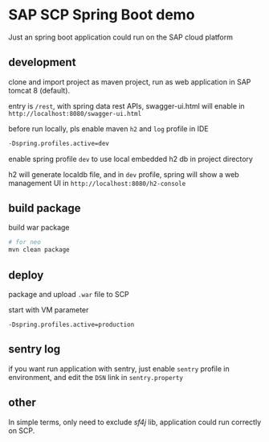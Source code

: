 # SAP SCP Spring Boot demo

Just an spring boot application could run on the SAP cloud platform

## development

clone and import project as maven project, run as web application in SAP tomcat 8 (default).

entry is `/rest`, with spring data rest APIs, swagger-ui.html will enable in `http://localhost:8080/swagger-ui.html`

before run locally, pls enable maven `h2` and `log` profile in IDE

```bash
-Dspring.profiles.active=dev
```

enable spring profile `dev` to use local embedded h2 db in project directory

h2 will generate localdb file, and in `dev` profile, spring will show a web management UI in `http://localhost:8080/h2-console`

## build package

build war package

```bash
# for neo
mvn clean package
```

## deploy

package and upload `.war` file to SCP

start with VM parameter

```text
-Dspring.profiles.active=production
```

## sentry log

if you want run application with sentry, just enable `sentry` profile in environment, and edit the `DSN` link in `sentry.property`

## other

In simple terms, only need to exclude *sf4j* lib, application could run correctly on SCP.
